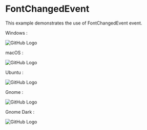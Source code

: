 # FontChangedEvent

This example demonstrates the use of FontChangedEvent event.

Windows :

![GitHub Logo](../../../docs/Pictures/Examples/Forms/FontChangedEventW.png)

macOS :

![GitHub Logo](../../../docs/Pictures/Examples/Forms/FontChangedEventM.png)

Ubuntu :

![GitHub Logo](../../../docs/Pictures/Examples/Forms/RFontChangedEventU.png)

Gnome :

![GitHub Logo](../../../docs/Pictures/Examples/Forms/FontChangedEventG.png)

Gnome Dark :

![GitHub Logo](../../../docs/Pictures/Examples/Forms/FontChangedEventGD.png)
